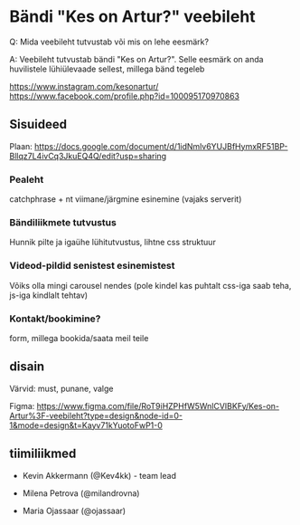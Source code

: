 # Bändi "Kes on Artur?" veebileht

Q: Mida veebileht tutvustab või mis on lehe eesmärk?

A: Veebileht tutvustab bändi "Kes on Artur?". Selle eesmärk on anda huvilistele lühiülevaade sellest, millega bänd tegeleb

<https://www.instagram.com/kesonartur/>
<https://www.facebook.com/profile.php?id=100095170970863>

## Sisuideed

Plaan: <https://docs.google.com/document/d/1idNmlv6YUJBfHymxRF51BP-Bllqz7L4ivCq3JkuEQ4Q/edit?usp=sharing>

### Pealeht

catchphrase + nt viimane/järgmine esinemine (vajaks serverit)

### Bändiliikmete tutvustus

Hunnik pilte ja igaühe lühitutvustus, lihtne css struktuur

### Videod-pildid senistest esinemistest

Võiks olla mingi carousel nendes (pole kindel kas puhtalt css-iga saab teha, js-iga kindlalt tehtav)

### Kontakt/bookimine?

form, millega bookida/saata meil teile

## disain

Värvid: must, punane, valge

Figma: <https://www.figma.com/file/RoT9iHZPHfW5WnlCVIBKFy/Kes-on-Artur%3F-veebileht?type=design&node-id=0-1&mode=design&t=Kayv71kYuotoFwP1-0>

## tiimiliikmed

* Kevin Akkermann (@Kev4kk) - team lead

* Milena Petrova (@milandrovna)

* Maria Ojassaar (@ojassaar)


